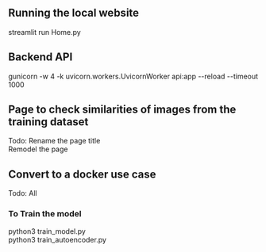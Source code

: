 ## Running the local website
streamlit run Home.py

## Backend API
gunicorn -w 4 -k uvicorn.workers.UvicornWorker api:app --reload --timeout 1000

## Page to check similarities of images from the training dataset
Todo: Rename the page title  
Remodel the page   

## Convert to a docker use case
Todo: All


### To Train the model  

python3 train_model.py  
python3 train_autoencoder.py  